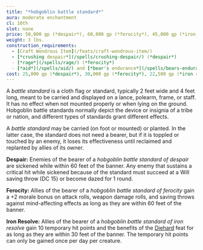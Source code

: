 ```yaml
---
title: "*hobgoblin battle standard*"
aura: moderate enchantment
cl: 10th
slot: none
price: 50,000 gp (*despair*), 60,000 gp (*ferocity*), 45,000 gp (*iron resolve*)
weight: 3 lbs.
construction_requirements:
  - [Craft Wondrous Item](/feats/craft-wondrous-item/)
  - [*crushing despair*](/spells/crushing-despair/) (*despair*)
  - [*rage*](/spells/rage/) (*ferocity*)
  - [*aid*](/spells/aid/) and [*bear's endurance*](/spells/bears-endurance/) (*iron resolve*)
cost: 25,000 gp (*despair*), 30,000 gp (*ferocity*), 22,500 gp (*iron resolve*)
---
```


A *battle standard* is a cloth flag or standard, typically 2 feet wide and 4 feet long, meant to be carried and displayed on a lance, polearm, frame, or staff. It has no effect when not mounted properly or when lying on the ground. Hobgoblin battle standards normally depict the device or insignia of a tribe or nation, and different types of standards grant different effects.

A *battle standard* may be carried (on foot or mounted) or planted. In the latter case, the standard does not need a bearer, but if it is toppled or touched by an enemy, it loses its effectiveness until reclaimed and replanted by allies of its owner.

**Despair:** Enemies of the bearer of a *hobgoblin battle standard of despair* are sickened while within 60 feet of the banner. Any enemy that sustains a critical hit while sickened because of the standard must succeed at a Will saving throw (DC 15) or become dazed for 1 round.

**Ferocity:** Allies of the bearer of a *hobgoblin battle standard of ferocity* gain a +2 morale bonus on attack rolls, weapon damage rolls, and saving throws against mind-affecting effects as long as they are within 60 feet of the banner.

**Iron Resolve:** Allies of the bearer of a *hobgoblin battle standard of iron resolve* gain 10 temporary hit points and the benefits of the [Diehard](/feats/diehard/) feat for as long as they are within 30 feet of the banner. The temporary hit points can only be gained once per day per creature.

